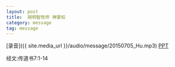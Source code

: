 ```yaml
---
layout: post
title:  胡明智牧师 神掌权
category: message
tag: message
---
```


[录音]({{ site.media_url }}/audio/message/20150705_Hu.mp3)  [PPT]() 

经文:传道书7:1-14
